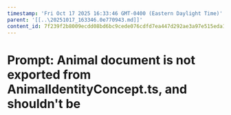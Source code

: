 ```yaml
---
timestamp: 'Fri Oct 17 2025 16:33:46 GMT-0400 (Eastern Daylight Time)'
parent: '[[..\20251017_163346.0e770943.md]]'
content_id: 7f239f2b8009ecdd08bd6bc9cede076cdfd7ea447d292ae3a97e515eda14b6eb
---
```


# Prompt: Animal document is not exported from AnimalIdentityConcept.ts, and shouldn't be
